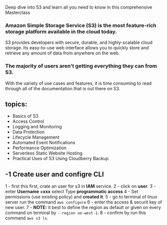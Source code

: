 Deep dive into S3 and learn all you need to know in this comprehensive Masterclass

### Amazon Simple Storage Service (S3) is the most feature-rich storage platform available in the cloud today.
S3 provides developers with secure, durable, and highly-scalable cloud storage. Its easy-to-use web interface allows you to quickly store and retrieve any amount of data from anywhere on the web.

### The majority of users aren't getting everything they can from S3.
With the variety of use cases and features, it is time consuming to read through all of the documentation that is out there on S3.

## topics:
- Basics of S3
- Access Control
- Logging and Monitoring
- Data Protection
- Lifecycle Management
- Automated Event Notifications
- Performance Optimization
- Serverless Static Website Hosting
- Practical Uses of S3 Using Cloudberry Backup


## -1 Create user and configre CLI
  1 - first this first, crate an user for s3 in **IAM** service.
  2 - click on **user**.
  3 -enter **Username =xxx** select Type **programmatic access**
  4 - Set permissions (use existing policy) and **created it**.
  5 - go to terminal of linux server run the command `aws configure`
  6 - enter the access & securit key of new user.
  7 - **NOTE:** it best to define the region as default or given on every command on terminal by `--region ue-west-1`.
  8 - confirm by run this command `aws s3 ls`.
